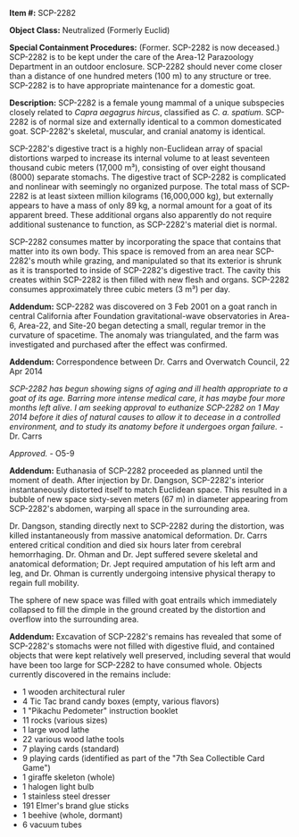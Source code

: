 **Item #:** SCP-2282

**Object Class:** Neutralized (Formerly Euclid)

**Special Containment Procedures:** (Former. SCP-2282 is now deceased.) SCP-2282 is to be kept under the care of the Area-12 Parazoology Department in an outdoor enclosure. SCP-2282 should never come closer than a distance of one hundred meters (100 m) to any structure or tree. SCP-2282 is to have appropriate maintenance for a domestic goat.

**Description:** SCP-2282 is a female young mammal of a unique subspecies closely related to _Capra aegagrus hircus_, classified as _C. a. spatium_. SCP-2282 is of normal size and externally identical to a common domesticated goat. SCP-2282's skeletal, muscular, and cranial anatomy is identical.

SCP-2282's digestive tract is a highly non-Euclidean array of spacial distortions warped to increase its internal volume to at least seventeen thousand cubic meters (17,000 m³), consisting of over eight thousand (8000) separate stomachs. The digestive tract of SCP-2282 is complicated and nonlinear with seemingly no organized purpose. The total mass of SCP-2282 is at least sixteen million kilograms (16,000,000 kg), but externally appears to have a mass of only 89 kg, a normal amount for a goat of its apparent breed. These additional organs also apparently do not require additional sustenance to function, as SCP-2282's material diet is normal.

SCP-2282 consumes matter by incorporating the space that contains that matter into its own body. This space is removed from an area near SCP-2282's mouth while grazing, and manipulated so that its exterior is shrunk as it is transported to inside of SCP-2282's digestive tract. The cavity this creates within SCP-2282 is then filled with new flesh and organs. SCP-2282 consumes approximately three cubic meters (3 m³) per day.

**Addendum:** SCP-2282 was discovered on 3 Feb 2001 on a goat ranch in central California after Foundation gravitational-wave observatories in Area-6, Area-22, and Site-20 began detecting a small, regular tremor in the curvature of spacetime. The anomaly was triangulated, and the farm was investigated and purchased after the effect was confirmed.

**Addendum:** Correspondence between Dr. Carrs and Overwatch Council, 22 Apr 2014

_SCP-2282 has begun showing signs of aging and ill health appropriate to a goat of its age. Barring more intense medical care, it has maybe four more months left alive. I am seeking approval to euthanize SCP-2282 on 1 May 2014 before it dies of natural causes to allow it to decease in a controlled environment, and to study its anatomy before it undergoes organ failure._ - Dr. Carrs

_Approved._ - O5-9

**Addendum:** Euthanasia of SCP-2282 proceeded as planned until the moment of death. After injection by Dr. Dangson, SCP-2282's interior instantaneously distorted itself to match Euclidean space. This resulted in a bubble of new space sixty-seven meters (67 m) in diameter appearing from SCP-2282's abdomen, warping all space in the surrounding area.

Dr. Dangson, standing directly next to SCP-2282 during the distortion, was killed instantaneously from massive anatomical deformation. Dr. Carrs entered critical condition and died six hours later from cerebral hemorrhaging. Dr. Ohman and Dr. Jept suffered severe skeletal and anatomical deformation; Dr. Jept required amputation of his left arm and leg, and Dr. Ohman is currently undergoing intensive physical therapy to regain full mobility.

The sphere of new space was filled with goat entrails which immediately collapsed to fill the dimple in the ground created by the distortion and overflow into the surrounding area.

**Addendum:** Excavation of SCP-2282's remains has revealed that some of SCP-2282's stomachs were not filled with digestive fluid, and contained objects that were kept relatively well preserved, including several that would have been too large for SCP-2282 to have consumed whole. Objects currently discovered in the remains include:

*   1 wooden architectural ruler
*   4 Tic Tac brand candy boxes (empty, various flavors)
*   1 "Pikachu Pedometer" instruction booklet
*   11 rocks (various sizes)
*   1 large wood lathe
*   22 various wood lathe tools
*   7 playing cards (standard)
*   9 playing cards (identified as part of the "7th Sea Collectible Card Game")
*   1 giraffe skeleton (whole)
*   1 halogen light bulb
*   1 stainless steel dresser
*   191 Elmer's brand glue sticks
*   1 beehive (whole, dormant)
*   6 vacuum tubes